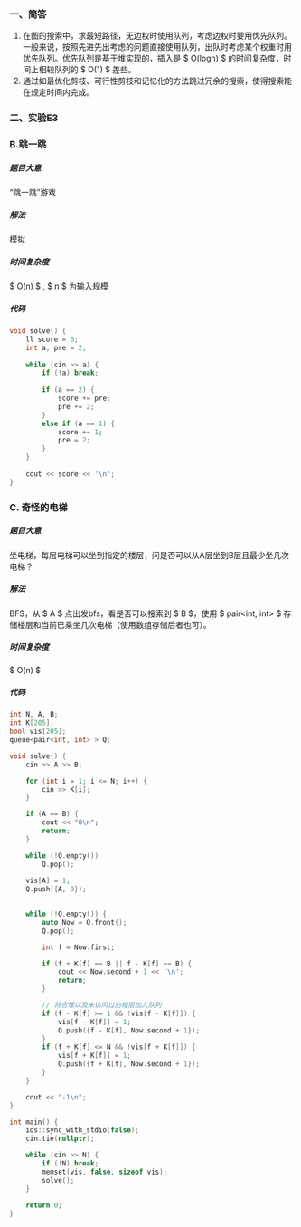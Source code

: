 ### ⼀、简答
1. 在图的搜索中，求最短路径，无边权时使用队列，考虑边权时要用优先队列。一般来说，按照先进先出考虑的问题直接使用队列，出队时考虑某个权重时用优先队列。优先队列是基于堆实现的，插入是 $ O(logn) $ 的时间复杂度，时间上相较队列的 $ O(1) $ 差些。
2. 通过如最优化剪枝、可行性剪枝和记忆化的方法跳过冗余的搜索，使得搜索能在规定时间内完成。

### ⼆、实验E3
### B.跳一跳

##### 题目大意
“跳一跳”游戏
##### 解法
模拟
##### 时间复杂度
$ O(n) $ , $ n $ 为输入规模
##### 代码
```cpp
void solve() {
    ll score = 0;
    int a, pre = 2;
 
    while (cin >> a) {
        if (!a) break;
 
        if (a == 2) {
            score += pre;
            pre += 2;
        }
        else if (a == 1) {
            score += 1;
            pre = 2;
        }
    }
 
    cout << score << '\n';
}
```

### C. 奇怪的电梯

##### 题目大意
坐电梯，每层电梯可以坐到指定的楼层，问是否可以从A层坐到B层且最少坐几次电梯？
##### 解法
BFS，从 $ A $ 点出发bfs，看是否可以搜索到 $ B $，使用 $ pair<int, int> $ 存储楼层和当前已乘坐几次电梯（使用数组存储后者也可）。
##### 时间复杂度
$ O(n) $
##### 代码
```cpp
int N, A, B;
int K[205];
bool vis[205];
queue<pair<int, int> > Q;

void solve() {
    cin >> A >> B;

    for (int i = 1; i <= N; i++) {
        cin >> K[i];
    }

    if (A == B) {
        cout << "0\n";
        return;
    }

    while (!Q.empty())
        Q.pop();
    
    vis[A] = 1;
    Q.push({A, 0});
    

    while (!Q.empty()) {
        auto Now = Q.front();
        Q.pop();

        int f = Now.first;

        if (f + K[f] == B || f - K[f] == B) {
            cout << Now.second + 1 << '\n';
            return;
        }

        // 将合理以及未访问过的楼层加入队列
        if (f - K[f] >= 1 && !vis[f - K[f]]) {
            vis[f - K[f]] = 1;
            Q.push({f - K[f], Now.second + 1});
        }
        if (f + K[f] <= N && !vis[f + K[f]]) {
            vis[f + K[f]] = 1;
            Q.push({f + K[f], Now.second + 1});
        }
    }

    cout << "-1\n";
}

int main() {
    ios::sync_with_stdio(false);
    cin.tie(nullptr);

    while (cin >> N) {
        if (!N) break;
        memset(vis, false, sizeof vis);
        solve();
    }
    
    return 0;
}

```